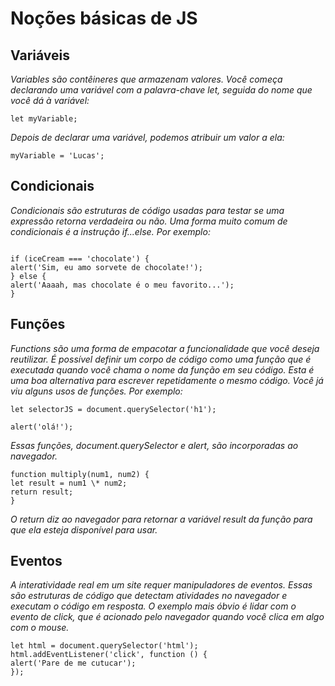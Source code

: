 # Noções básicas de JS

## Variáveis

*Variables são contêineres que armazenam valores. Você começa declarando uma variável com a palavra-chave let, seguida do nome que você dá à variável:*

`let myVariable;`

*Depois de declarar uma variável, podemos atribuir um valor a ela:*

`myVariable = 'Lucas';`


## Condicionais

*Condicionais são estruturas de código usadas para testar se uma expressão retorna verdadeira ou não. Uma forma muito comum de condicionais é a instrução if...else. Por exemplo:*

```let iceCream = 'chocolate';

if (iceCream === 'chocolate') {
alert('Sim, eu amo sorvete de chocolate!');
} else {
alert('Aaaah, mas chocolate é o meu favorito...');
}
```

## Funções

*Functions são uma forma de empacotar a funcionalidade que você deseja reutilizar. É possível definir um corpo de código como uma função que é executada quando você chama o nome da função em seu código. Esta é uma boa alternativa para escrever repetidamente o mesmo código. Você já viu alguns usos de funções. Por exemplo:*

```
let selectorJS = document.querySelector('h1');

alert('olá!');
```

*Essas funções, document.querySelector e alert, são incorporadas ao navegador.*

```
function multiply(num1, num2) {
let result = num1 \* num2;
return result;
}
```

*O return diz ao navegador para retornar a variável result da função para que ela esteja disponível para usar.*

## Eventos

*A interatividade real em um site requer manipuladores de eventos. Essas são estruturas de código que detectam atividades no navegador e executam o código em resposta. O exemplo mais óbvio é lidar com o evento de click, que é acionado pelo navegador quando você clica em algo com o mouse.*

```
let html = document.querySelector('html');
html.addEventListener('click', function () {
alert('Pare de me cutucar');
});
```
